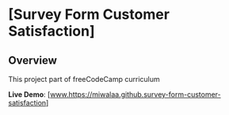 # [Survey Form Customer Satisfaction]

## Overview

This project part of freeCodeCamp curriculum

**Live Demo**: [www.https://miwalaa.github.survey-form-customer-satisfaction]
